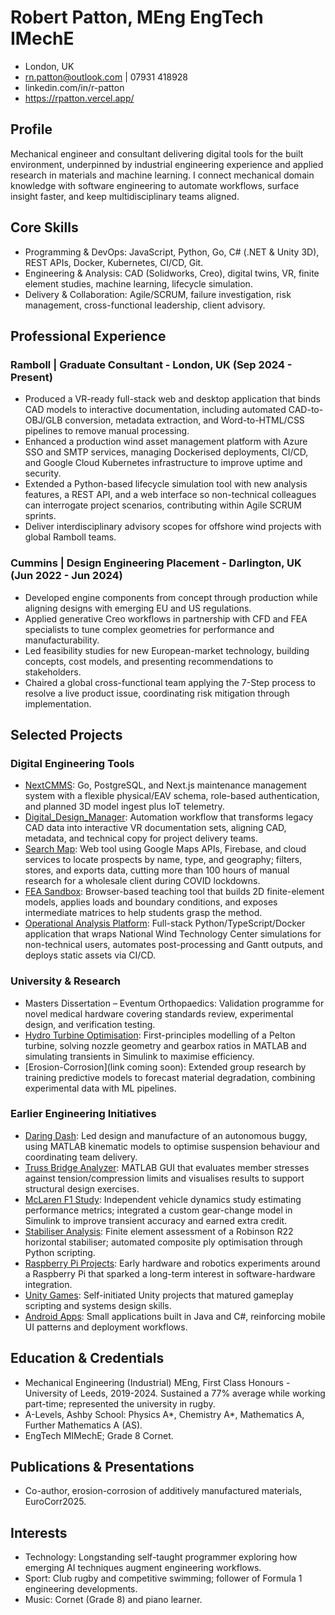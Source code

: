 # Robert Patton, MEng EngTech IMechE

- London, UK
- rn.patton@outlook.com | 07931 418928
- linkedin.com/in/r-patton
- https://rpatton.vercel.app/

## Profile
Mechanical engineer and consultant delivering digital tools for the built environment, underpinned by industrial engineering experience and applied research in materials and machine learning. I connect mechanical domain knowledge with software engineering to automate workflows, surface insight faster, and keep multidisciplinary teams aligned.

## Core Skills
- Programming & DevOps: JavaScript, Python, Go, C# (.NET & Unity 3D), REST APIs, Docker, Kubernetes, CI/CD, Git.
- Engineering & Analysis: CAD (Solidworks, Creo), digital twins, VR, finite element studies, machine learning, lifecycle simulation.
- Delivery & Collaboration: Agile/SCRUM, failure investigation, risk management, cross-functional leadership, client advisory.

## Professional Experience
### Ramboll | Graduate Consultant - London, UK (Sep 2024 - Present)
- Produced a VR-ready full-stack web and desktop application that binds CAD models to interactive documentation, including automated CAD-to-OBJ/GLB conversion, metadata extraction, and Word-to-HTML/CSS pipelines to remove manual processing.
- Enhanced a production wind asset management platform with Azure SSO and SMTP services, managing Dockerised deployments, CI/CD, and Google Cloud Kubernetes infrastructure to improve uptime and security.
- Extended a Python-based lifecycle simulation tool with new analysis features, a REST API, and a web interface so non-technical colleagues can interrogate project scenarios, contributing within Agile SCRUM sprints.
- Deliver interdisciplinary advisory scopes for offshore wind projects with global Ramboll teams.

### Cummins | Design Engineering Placement - Darlington, UK (Jun 2022 - Jun 2024)
- Developed engine components from concept through production while aligning designs with emerging EU and US regulations.
- Applied generative Creo workflows in partnership with CFD and FEA specialists to tune complex geometries for performance and manufacturability.
- Led feasibility studies for new European-market technology, building concepts, cost models, and presenting recommendations to stakeholders.
- Chaired a global cross-functional team applying the 7-Step process to resolve a live product issue, coordinating risk mitigation through implementation.

## Selected Projects
### Digital Engineering Tools
- [NextCMMS](https://next-cmms.vercel.app/): Go, PostgreSQL, and Next.js maintenance management system with a flexible physical/EAV schema, role-based authentication, and planned 3D model ingest plus IoT telemetry.
- [Digital_Design_Manager](https://ddm-iota.vercel.app/): Automation workflow that transforms legacy CAD data into interactive VR documentation sets, aligning CAD, metadata, and technical copy for project delivery teams.
- [Search Map](https://searchmap.web.app/): Web tool using Google Maps APIs, Firebase, and cloud services to locate prospects by name, type, and geography; filters, stores, and exports data, cutting more than 100 hours of manual research for a wholesale client during COVID lockdowns.
- [FEA Sandbox](https://rpatton.vercel.app/fea/index.html): Browser-based teaching tool that builds 2D finite-element models, applies loads and boundary conditions, and exposes intermediate matrices to help students grasp the method.
- [Operational Analysis Platform](https://rpattn.github.io/WOMBAT_ext/): Full-stack Python/TypeScript/Docker application that wraps National Wind Technology Center simulations for non-technical users, automates post-processing and Gantt outputs, and deploys static assets via CI/CD.

### University & Research
- Masters Dissertation – Eventum Orthopaedics: Validation programme for novel medical hardware covering standards review, experimental design, and verification testing.
- [Hydro Turbine Optimisation](https://rpatton.vercel.app/projects#turbine): First-principles modelling of a Pelton turbine, solving nozzle geometry and gearbox ratios in MATLAB and simulating transients in Simulink to maximise efficiency.
- [Erosion-Corrosion](link coming soon): Extended group research by training predictive models to forecast material degradation, combining experimental data with ML pipelines.

### Earlier Engineering Initiatives
- [Daring Dash](https://rpatton.vercel.app/projects#daringdash): Led design and manufacture of an autonomous buggy, using MATLAB kinematic models to optimise suspension behaviour and coordinating team delivery.
- [Truss Bridge Analyzer](https://rpatton.vercel.app/projects#trussbridge): MATLAB GUI that evaluates member stresses against tension/compression limits and visualises results to support structural design exercises.
- [McLaren F1 Study](https://rpatton.vercel.app/projects#mcf1): Independent vehicle dynamics study estimating performance metrics; integrated a custom gear-change model in Simulink to improve transient accuracy and earned extra credit.
- [Stabiliser Analysis](https://rpatton.vercel.app/projects#wing): Finite element assessment of a Robinson R22 horizontal stabiliser; automated composite ply optimisation through Python scripting.
- [Raspberry Pi Projects](https://rpatton.vercel.app/projects#pi): Early hardware and robotics experiments around a Raspberry Pi that sparked a long-term interest in software-hardware integration.
- [Unity Games](https://rpatton.vercel.app/projects#games): Self-initiated Unity projects that matured gameplay scripting and systems design skills.
- [Android Apps](https://rpatton.vercel.app/projects#apps): Small applications built in Java and C#, reinforcing mobile UI patterns and deployment workflows.

## Education & Credentials
- Mechanical Engineering (Industrial) MEng, First Class Honours - University of Leeds, 2019-2024. Sustained a 77% average while working part-time; represented the university in rugby.
- A-Levels, Ashby School: Physics A*, Chemistry A*, Mathematics A, Further Mathematics A (AS).
- EngTech MIMechE; Grade 8 Cornet.

## Publications & Presentations
- Co-author, erosion-corrosion of additively manufactured materials, EuroCorr2025.

## Interests
- Technology: Longstanding self-taught programmer exploring how emerging AI techniques augment engineering workflows.
- Sport: Club rugby and competitive swimming; follower of Formula 1 engineering developments.
- Music: Cornet (Grade 8) and piano learner.
